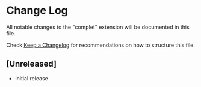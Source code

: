 # Change Log

All notable changes to the "complet" extension will be documented in this file.

Check [Keep a Changelog](http://keepachangelog.com/) for recommendations on how to structure this file.

## [Unreleased]

- Initial release
